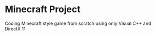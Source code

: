# Minecraft Project

Coding Minecraft style game from scratch using only Visual C++ and DirectX 11
 
